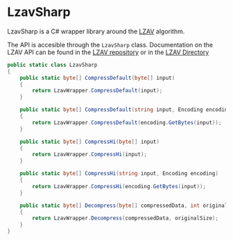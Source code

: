 # LzavSharp

LzavSharp is a C# wrapper library around the [LZAV](https://github.com/avaneev/lzav) algorithm. 

The API is accesible through the `LzavSharp` class. Documentation on the LZAV API can be found in the [LZAV repository](https://github.com/avaneev/lzav) or in the [LZAV Directory](/LZAV/)

```csharp
public static class LzavSharp
{
    public static byte[] CompressDefault(byte[] input)
    {
        return LzavWrapper.CompressDefault(input);
    }

    public static byte[] CompressDefault(string input, Encoding encoding)
    {
        return LzavWrapper.CompressDefault(encoding.GetBytes(input));
    }

    public static byte[] CompressHi(byte[] input)
    {
        return LzavWrapper.CompressHi(input);
    }

    public static byte[] CompressHi(string input, Encoding encoding)
    {
        return LzavWrapper.CompressHi(encoding.GetBytes(input));
    }

    public static byte[] Decompress(byte[] compressedData, int originalSize)
    {
        return LzavWrapper.Decompress(compressedData, originalSize);
    }
}
```
